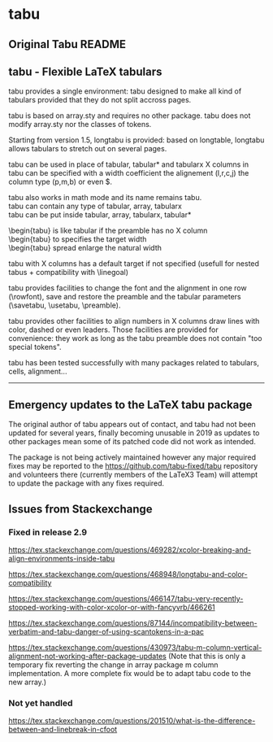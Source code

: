 # tabu


## Original Tabu README


##            tabu - Flexible LaTeX tabulars


tabu provides a single environment:          tabu
designed to make all kind of tabulars provided that they do
not split accross pages.

tabu is based on array.sty and requires no other package.
tabu does not modify array.sty nor the classes of tokens.

Starting from version 1.5, longtabu is provided: based on
longtable, longtabu allows tabulars to stretch out on
several pages.

tabu can be used in place of tabular, tabular* and tabularx
X columns in tabu can be specified with a width coefficient
the alignement (l,r,c,j) the column type (p,m,b) or even $.

tabu also works in math mode and its name remains tabu.  
tabu can contain any type of tabular, array, tabularx  
tabu can be put inside tabular, array, tabularx, tabular*

\begin{tabu} is like tabular if the preamble has no X column  
\begin{tabu} to <dimen>      specifies the target width  
\begin{tabu} spread <dimen>  enlarge the natural width

tabu with X columns has a default target if not specified
(usefull for nested tabus + compatibility with \linegoal)

tabu provides facilities to change the font and the alignment
in one row (\rowfont), save and restore the preamble and the
tabular parameters (\savetabu, \usetabu, \preamble).

tabu provides other facilities to align numbers in X columns
draw lines with color, dashed or even leaders. Those facilities
are provided for convenience: they work as long as the tabu
preamble does not contain "too special tokens".

tabu has been tested successfully with many packages related
to tabulars, cells, alignment...

- - - -

## Emergency updates to the LaTeX tabu package

The original author of tabu appears out of contact, and tabu had not
been updated for several years, finally becoming unusable in 2019 as
updates to other packages mean some of its patched code did not work
as intended.

The package is not being actively maintained however any major required
fixes may be reported to the https://github.com/tabu-fixed/tabu repository
and volunteers there (currently members of the LaTeX3 Team) will attempt
to update the package with any fixes required.




## Issues from Stackexchange

### Fixed in release 2.9

https://tex.stackexchange.com/questions/469282/xcolor-breaking-and-align-environments-inside-tabu

https://tex.stackexchange.com/questions/468948/longtabu-and-color-compatibility

https://tex.stackexchange.com/questions/466147/tabu-very-recently-stopped-working-with-color-xcolor-or-with-fancyvrb/466261

https://tex.stackexchange.com/questions/87144/incompatibility-between-verbatim-and-tabu-danger-of-using-scantokens-in-a-pac

https://tex.stackexchange.com/questions/430973/tabu-m-column-vertical-alignment-not-working-after-package-updates
(Note that this is only a temporary fix reverting the change in array package m column implementation.
A more complete fix would be to adapt tabu code to the new array.)


### Not yet handled

https://tex.stackexchange.com/questions/201510/what-is-the-difference-between-and-linebreak-in-cfoot
